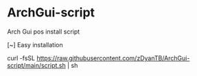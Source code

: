 # ArchGui-script
Arch Gui pos install script

[~] Easy installation

curl -fsSL https://raw.githubusercontent.com/zDyanTB/ArchGui-script/main/script.sh | sh

